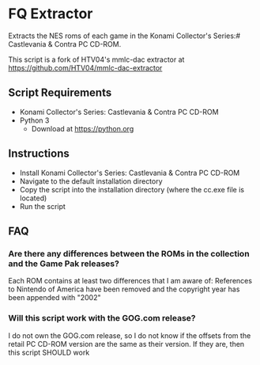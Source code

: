 # FQ Extractor
Extracts the NES roms of each game in the Konami Collector's Series:# Castlevania & Contra PC CD-ROM.

This script is a fork of HTV04's mmlc-dac extractor at https://github.com/HTV04/mmlc-dac-extractor

## Script Requirements
* Konami Collector's Series: Castlevania & Contra PC CD-ROM
* Python 3
  * Download at https://python.org
 
## Instructions
* Install Konami Collector's Series: Castlevania & Contra PC CD-ROM
* Navigate to the default installation directory
* Copy the script into the installation directory (where the cc.exe file is located)
* Run the script

## FAQ
### Are there any differences between the ROMs in the collection and the Game Pak releases?
Each ROM contains at least two differences that I am aware of: References to Nintendo of America have been removed and the copyright year has been appended with "2002"

### Will this script work with the GOG.com release?
I do not own the GOG.com release, so I do not know if the offsets from the retail PC CD-ROM version are the same as their version. If they are, then this script SHOULD work
